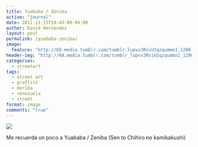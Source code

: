 ```yaml
---
title: Yuababa / Zeniba
active: "journal"
date: 2011-11-15T19:43:00-04:00
author: David Hernandez
layout: post
permalink: /yuababa-zeniba/
image:
  feature: "http://68.media.tumblr.com/tumblr_lupvx3RniU1qzqummo1_1280.jpg"
header-img: "http://68.media.tumblr.com/tumblr_lupvx3RniU1qzqummo1_1280.jpg"
categories:
  - streetart
tags:
  - street art
  - graffiti
  - merida
  - venezuela
  - street
format: image
comments: "true"
---
```

<a href="http://68.media.tumblr.com/tumblr_lupvx3RniU1qzqummo1_1280.jpg" class="popup"  title="Araña" data-caption="© 2011 by David Hernández"><img src="http://68.media.tumblr.com/tumblr_lupvx3RniU1qzqummo1_1280.jpg"></a>

Me recuerda un poco a Yuababa / Zeniba (Sen to Chihiro no kamikakushi)
